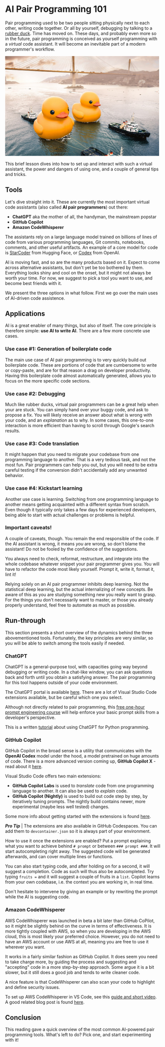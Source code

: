 # AI Pair Programming 101

Pair programming used to be two people sitting physically next to each other, writing code together. Or all by yourself, debugging by talking to a [rubber duck](https://en.wikipedia.org/wiki/Rubber_duck_debugging). Time has moved on. These days, and probably even more so in the future, pair programming is conceived as yourself programming with a _virtual_ code assistant. It will become an inevitable part of a modern programmer's workflow.

<img src="bigducks.png" alt="Two rubber ducks in Hong Kong" width="500"/>

This brief lesson dives into how to set up and interact with such a virtual assistant, the power and dangers of using one, and a couple of general tips and tricks.

## Tools

Let's dive straight into it. These are currently the most important virtual code assistants (also called **AI pair programmers**) out there:

- **ChatGPT** aka the mother of all, the handyman, the mainstream popstar
- **GitHub Copilot**
- **Amazon CodeWhisperer**

The assistants rely on a large language model trained on billions of lines of code from various programming languages, Git commits, notebooks, comments, and other useful artifacts. An example of a core model for code is [StarCoder](https://huggingface.co/blog/starcoder) from Hugging Face, or [Codex](https://openai.com/blog/openai-codex) from OpenAI.

AI is moving fast, and so are the many products based on it. Expect to come across alternative assistants, but don't yet be too bothered by them. Everything looks shiny and cool on the onset, but it might not always be worth your time. For now, we suggest to pick a tool you want to use, and become best friends with it.

We present the three options in what follow. First we go over the main uses of AI-driven code assistence.

## Applications

AI is a great enabler of many things, but also of itself. The core principle is therefore simple: **use AI to write AI**. There are a few more concrete use cases.

### Use case #1: Generation of boilerplate code 
The main use case of AI pair programming is to very quickly build out boilerplate code. These are portions of code that are cumbersome to write or copy-paste, and are for that reason a drag on developer productivity. Having this boilerplate code almost automatically generated, allows you to focus on the more specific code sections.

### Use case #2: Debugging
Much like rubber ducks, virtual pair programmers can be a great help when your are stuck. You can simply hand over your buggy code, and ask to propose a fix. You will likely receive an answer about what is wrong with your code, and an _explanation_ as to why. In some cases, this one-to-one interaction is more efficient than having to scroll through Google's search results.

### Use case #3: Code translation
It might happen that you need to migrate your codebase from one programming language to another. That is a very tedious task, and not the most fun. Pair programmers can help you out, but you will need to be extra careful testing if the conversion didn't accidentally add any unwanted behavior.

### Use case #4: Kickstart learning
Another use case is learning. Switching from one programming language to another means getting acquainted with a different syntax from scratch. Even though it typically only takes a few days for experienced developers, being able to start with actual challenges or problems is helpful.

### Important caveats!
A couple of caveats, though. You remain the end responsible of the code. If the AI assistant is wrong, it means _you_ are wrong, so don't blame the assistant! Do not be fooled by the confidence of the suggestions.

You always need to check, reformat, restructure, and integrate into the whole codebase whatever snippet your pair programmer gives you. You will have to refactor the code most likely yourself. Prompt it, write it, format it, lint it!

Relying solely on an AI pair programmer inhibits deep learning. Not the statistical deep learning, but the actual internalizing of new concepts. Be aware of this as you are studying something new you really want to grasp. For the things you don't necessarily want to master, or those you already properly understand, feel free to automate as much as possible.

## Run-through

This section presents a short overview of the dynamics behind the three abovementioned tools. Fortunately, the key principles are very similar, so you will be able to switch among the tools easily if needed.

### ChatGPT

ChatGPT is a general-purpose tool, with capacities going way beyond debugging or writing code. In a chat-like window, you can ask questions back and forth until you obtain a satisfying answer. The pair programming for this tool happens outside of your code environment.

The ChatGPT portal is available [here](https://openai.com/chatgpt). There are a lot of Visual Studio Code extensions available, but be careful which one you select.

Although not directly related to pair programming, this [free one-hour prompt engineering course](https://www.coursera.org/learn/prompt-engineering) will help enforce your basic prompt skills from a developer's perspective.

This is a written [tutorial](https://realpython.com/chatgpt-coding-mentor-python) about using ChatGPT for Python programming.

### GitHub Copilot

GitHub Copilot in the broad sense is a utility that communicates with the **OpenAI Codex** model under the hood, a model pretrained on huge amounts of code. There is a more advanced version coming up, **GitHub Copilot X** - read about it [here](https://github.com/features/preview/copilot-x).

Visual Studio Code offers two main extensions:
- **GitHub Copilot Labs** is used to _translate_ code from one programming language to another. It can also be used to _explain_ code.
- **GitHub Copilot (Nightly)** is used to build out code step by step, by iteratively tuning prompts. The nightly build contains newer, more experimental (maybe less well tested) changes.

Some more info about getting started with the extensions is found [here](https://code.visualstudio.com/docs/editor/artificial-intelligence).

***Pro Tip*** | The extensions are also available in GitHub Codespaces. You can add them to `devcontainer.json` so it is always part of your environment.

How to use it once the extensions are enabled? Put a prompt explaining what you want to achieve behind `# prompt` or between `### prompt ###`. It will start autocompleting right away. The suggested code will be generated afterwards, and can cover multiple lines or functions.

You can also start typing code, and after holding on for a second, it will suggest a completion. Code as such will thus also be autocompleted. Try typing `fruits =` and it will suggest a couple of fruits in a `list`. Copilot learns from your own codebase, i.e. the context you are working in, in real time.

Don't hesitate to intervene by giving an example or by rewriting the prompt while the AI is suggesting code.

### Amazon CodeWhisperer

AWS CodeWhisperer was launched in beta a bit later than GitHub CoPilot, so it might be slightly behind on the curve in terms of effectiveness. It is more tightly coupled with AWS, so when you are developing in the AWS cloud, this is most likely your preferred choice. However, you do not need to have an AWS account or use AWS at all, meaning you are free to use it wherever you want.

It works in a fairly similar fashion as GitHub Copilot. It does seem you need to take charge more, by guiding the process and suggesting and "accepting" code in a more step-by-step approach. Some argue it is a bit slower, but it still does a good job and tends to write cleaner code.

A nice feature is that CodeWhisperer can also scan your code to highlight and define security issues.

To set up AWS CodeWhisperer in VS Code, see this [guide and short video](https://docs.aws.amazon.com/codewhisperer/latest/userguide/whisper-setup-indv-devs.html). A good related blog post is found [here](https://kodekloud.com/blog/aws-codewhisperer).

## Conclusion

This reading gave a quick overview of the most common AI-powered pair programming tools. What's left to do? Pick one, and start experimenting with it!